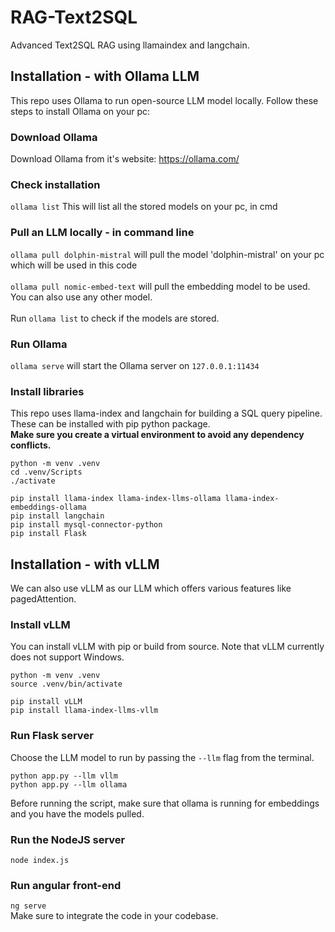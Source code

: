 # RAG-Text2SQL
Advanced Text2SQL RAG using llamaindex and langchain.

## Installation - with Ollama LLM
This repo uses Ollama to run open-source LLM model locally. Follow these steps to install Ollama on your pc:
### Download Ollama 
Download Ollama from it's website: https://ollama.com/
### Check installation
```ollama list``` This will list all the stored models on your pc, in cmd
### Pull an LLM locally - in command line
``ollama pull dolphin-mistral`` will pull the model 'dolphin-mistral' on your pc which will be used in this code<br><br>
``ollama pull nomic-embed-text`` will pull the embedding model to be used. You can also use any other model.<br><br>
Run ``ollama list`` to check if the models are stored.
### Run Ollama
``ollama serve`` will start the Ollama server on ``127.0.0.1:11434``

### Install libraries
This repo uses llama-index and langchain for building a SQL query pipeline. These can be installed with pip python package.<br>
<b>Make sure you create a virtual environment to avoid any dependency conflicts.</b>
```
python -m venv .venv
cd .venv/Scripts
./activate

pip install llama-index llama-index-llms-ollama llama-index-embeddings-ollama
pip install langchain
pip install mysql-connector-python
pip install Flask
```

## Installation - with vLLM
We can also use vLLM as our LLM which offers various features like pagedAttention.
### Install vLLM
You can install vLLM with pip or build from source. Note that vLLM currently does not support Windows.
```
python -m venv .venv
source .venv/bin/activate

pip install vLLM
pip install llama-index-llms-vllm
```

### Run Flask server
Choose the LLM model to run by passing the ``--llm`` flag from the terminal.<br>
```
python app.py --llm vllm
python app.py --llm ollama
```
Before running the script, make sure that ollama is running for embeddings and you have the models pulled.

### Run the NodeJS server
``node index.js``

### Run angular front-end
``ng serve``<br>
Make sure to integrate the code in your codebase.

